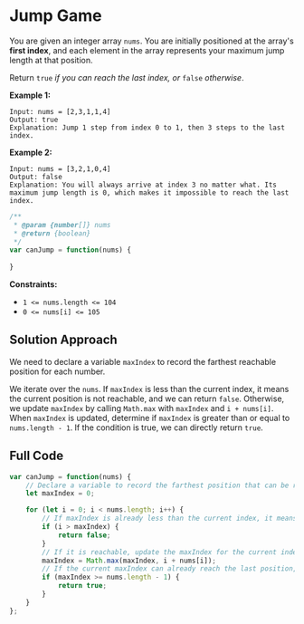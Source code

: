 # Jump Game

You are given an integer array `nums`. You are initially positioned at the array's **first index**, and each element in the array represents your maximum jump length at that position.

Return `true` *if you can reach the last index, or* `false` *otherwise*.

 

**Example 1:**

```
Input: nums = [2,3,1,1,4]
Output: true
Explanation: Jump 1 step from index 0 to 1, then 3 steps to the last index.
```

**Example 2:**

```
Input: nums = [3,2,1,0,4]
Output: false
Explanation: You will always arrive at index 3 no matter what. Its maximum jump length is 0, which makes it impossible to reach the last index.
```

 ```js
 /**
  * @param {number[]} nums
  * @return {boolean}
  */
 var canJump = function(nums) {
     
 }
 ```

**Constraints:**

- `1 <= nums.length <= 104`
- `0 <= nums[i] <= 105`

## Solution Approach

We need to declare a variable `maxIndex` to record the farthest reachable position for each number.

We iterate over the `nums`. If `maxIndex` is less than the current index, it means the current position is not reachable, and we can return `false`. Otherwise, we update `maxIndex` by calling `Math.max` with `maxIndex` and `i + nums[i]`. When `maxIndex` is updated, determine if `maxIndex` is greater than or equal to `nums.length - 1`. If the condition is true, we can directly return `true`.

## Full Code

```js
var canJump = function(nums) {
    // Declare a variable to record the farthest position that can be reached from the current element
    let maxIndex = 0;

    for (let i = 0; i < nums.length; i++) {
        // If maxIndex is already less than the current index, it means the current position is not reachable, return false
        if (i > maxIndex) {
            return false;
        }
        // If it is reachable, update the maxIndex for the current index
        maxIndex = Math.max(maxIndex, i + nums[i]);
        // If the current maxIndex can already reach the last position, return true directly
        if (maxIndex >= nums.length - 1) {
            return true;
        }
    }
};
```

